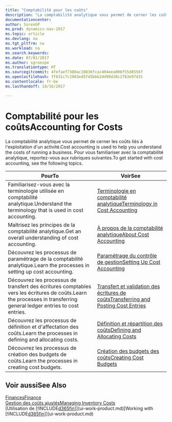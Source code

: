 ```yaml
---
title: "Comptabilité pour les coûts"
description: "La comptabilité analytique vous permet de cerner les coûts liés à l'exploitation d'un activité. Pour vous familiariser avec la comptabilité analytique, reportez-vous aux rubriques suivantes."
documentationcenter: 
author: SorenGP
ms.prod: dynamics-nav-2017
ms.topic: article
ms.devlang: na
ms.tgt_pltfrm: na
ms.workload: na
ms.search.keywords: 
ms.date: 07/01/2017
ms.author: sgroespe
ms.translationtype: HT
ms.sourcegitcommit: 4fefaef7380ac10836fcac404eea006f55d8556f
ms.openlocfilehash: ff831c7c2983ed5fd5bbb2dd90d30c2783e97d31
ms.contentlocale: fr-be
ms.lasthandoff: 10/16/2017

---
```

# <a name="accounting-for-costs"></a><span data-ttu-id="7c4a2-104">Comptabilité pour les coûts</span><span class="sxs-lookup"><span data-stu-id="7c4a2-104">Accounting for Costs</span></span>
<span data-ttu-id="7c4a2-105">La comptabilité analytique vous permet de cerner les coûts liés à l'exploitation d'un activité.</span><span class="sxs-lookup"><span data-stu-id="7c4a2-105">Cost accounting is used to help you understand the costs of running a business.</span></span> <span data-ttu-id="7c4a2-106">Pour vous familiariser avec la comptabilité analytique, reportez-vous aux rubriques suivantes.</span><span class="sxs-lookup"><span data-stu-id="7c4a2-106">To get started with cost accounting, see the following topics.</span></span>  

|<span data-ttu-id="7c4a2-107">Pour</span><span class="sxs-lookup"><span data-stu-id="7c4a2-107">To</span></span>|<span data-ttu-id="7c4a2-108">Voir</span><span class="sxs-lookup"><span data-stu-id="7c4a2-108">See</span></span>|  
|--------|---------|  
|<span data-ttu-id="7c4a2-109">Familiarisez-vous avec la terminologie utilisée en comptabilité analytique.</span><span class="sxs-lookup"><span data-stu-id="7c4a2-109">Understand the terminology that is used in cost accounting.</span></span>|[<span data-ttu-id="7c4a2-110">Terminologie en comptabilité analytique</span><span class="sxs-lookup"><span data-stu-id="7c4a2-110">Terminology in Cost Accounting</span></span>](finance-terminology-in-cost-accounting.md)|  
|<span data-ttu-id="7c4a2-111">Maîtrisez les principes de la comptabilité analytique.</span><span class="sxs-lookup"><span data-stu-id="7c4a2-111">Get an overall understanding of cost accounting.</span></span>|[<span data-ttu-id="7c4a2-112">À propos de la comptabilité analytique</span><span class="sxs-lookup"><span data-stu-id="7c4a2-112">About Cost Accounting</span></span>](finance-about-cost-accounting.md)|  
|<span data-ttu-id="7c4a2-113">Découvrez les processus de paramétrage de la comptabilité analytique.</span><span class="sxs-lookup"><span data-stu-id="7c4a2-113">Learn the processes in setting up cost accounting.</span></span>|[<span data-ttu-id="7c4a2-114">Paramétrage du contrôle de gestion</span><span class="sxs-lookup"><span data-stu-id="7c4a2-114">Setting Up Cost Accounting</span></span>](finance-set-up-cost-accounting.md)|  
|<span data-ttu-id="7c4a2-115">Découvrez les processus de transfert des écritures comptables vers les écritures de coûts.</span><span class="sxs-lookup"><span data-stu-id="7c4a2-115">Learn the processes in transferring general ledger entries to cost entries.</span></span>|[<span data-ttu-id="7c4a2-116">Transfert et validation des écritures de coûts</span><span class="sxs-lookup"><span data-stu-id="7c4a2-116">Transferring and Posting Cost Entries</span></span>](finance-transfer-and-post-cost-entries.md)|  
|<span data-ttu-id="7c4a2-117">Découvrez les processus de définition et d'affectation des coûts.</span><span class="sxs-lookup"><span data-stu-id="7c4a2-117">Learn the processes in defining and allocating costs.</span></span>|[<span data-ttu-id="7c4a2-118">Définition et répartition des coûts</span><span class="sxs-lookup"><span data-stu-id="7c4a2-118">Defining and Allocating Costs</span></span>](finance-define-and-allocate-costs.md)|  
|<span data-ttu-id="7c4a2-119">Découvrez les processus de création des budgets de coûts.</span><span class="sxs-lookup"><span data-stu-id="7c4a2-119">Learn the processes in creating cost budgets.</span></span>|[<span data-ttu-id="7c4a2-120">Création des budgets des coûts</span><span class="sxs-lookup"><span data-stu-id="7c4a2-120">Creating Cost Budgets</span></span>](finance-create-cost-budgets.md)|  

## <a name="see-also"></a><span data-ttu-id="7c4a2-121">Voir aussi</span><span class="sxs-lookup"><span data-stu-id="7c4a2-121">See Also</span></span>  
[<span data-ttu-id="7c4a2-122">Finances</span><span class="sxs-lookup"><span data-stu-id="7c4a2-122">Finance</span></span>](finance.md)  
[<span data-ttu-id="7c4a2-123">Gestion des coûts ajustés</span><span class="sxs-lookup"><span data-stu-id="7c4a2-123">Managing Inventory Costs</span></span>](finance-manage-inventory-costs.md)  
<span data-ttu-id="7c4a2-124">[Utilisation de [!INCLUDE[d365fin](includes/d365fin_md.md)]](ui-work-product.md)</span><span class="sxs-lookup"><span data-stu-id="7c4a2-124">[Working with [!INCLUDE[d365fin](includes/d365fin_md.md)]](ui-work-product.md)</span></span>

